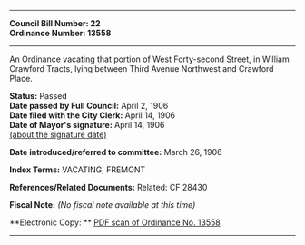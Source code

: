 * * * * *  
  
**Council Bill Number: [](#h0)[](#h2)22**   
**Ordinance Number: 13558**  
  
* * * * *  
  
An Ordinance vacating that portion of West Forty-second Street, in William Crawford Tracts, lying between Third Avenue Northwest and Crawford Place.  
  
**Status:** Passed   
**Date passed by Full Council:** April 2, 1906   
**Date filed with the City Clerk:** April 14, 1906   
**Date of Mayor's signature:** April 14, 1906   
[(about the signature date)](/~public/approvaldate.htm)   
  
  
**Date introduced/referred to committee:** March 26, 1906   
  
**Index Terms:** VACATING, FREMONT  
  
**References/Related Documents:** Related: CF 28430  
  
**Fiscal Note:** *(No fiscal note available at this time)*  
  
**Electronic Copy: ** [PDF scan of Ordinance No. 13558](/~archives/Ordinances/Ord_13558.pdf)  
  
* * * * *  
